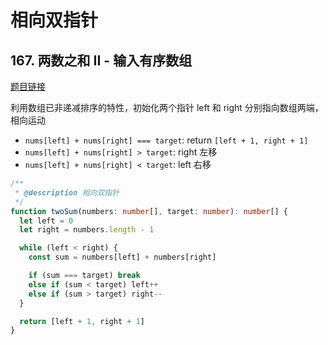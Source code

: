 # 相向双指针

## 167. 两数之和 II - 输入有序数组

[题目链接](https://leetcode.cn/problems/two-sum-ii-input-array-is-sorted/)

利用数组已非递减排序的特性，初始化两个指针 left 和 right 分别指向数组两端，相向运动

- `nums[left] + nums[right] === target`: return `[left + 1, right + 1]`
- `nums[left] + nums[right] > target`: right 左移
- `nums[left] + nums[right] < target`: left 右移

```TypeScript
/**
 * @description 相向双指针
 */
function twoSum(numbers: number[], target: number): number[] {
  let left = 0
  let right = numbers.length - 1

  while (left < right) {
    const sum = numbers[left] + numbers[right]

    if (sum === target) break
    else if (sum < target) left++
    else if (sum > target) right--
  }

  return [left + 1, right + 1]
}
```
